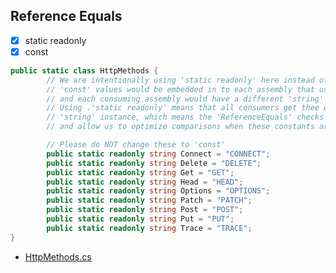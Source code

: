 ## Reference Equals

- [x] static readonly
- [x] const

```csharp
public static class HttpMethods {
        // We are intentionally using 'static readonly' here instead of 'const'.
        // 'const' values would be embedded in to each assembly that used them
        // and each consuming assembly would have a different 'string' instance.
        // Using .'static readonly' means that all consumers get thee exact same
        // 'string' instance, which means the 'ReferenceEquals' checks below work
        // and allow us to optimize comparisons when these constants are used.

        // Please do NOT change these to 'const'
        public static readonly string Connect = "CONNECT";
        public static readonly string Delete = "DELETE";
        public static readonly string Get = "GET";
        public static readonly string Head = "HEAD";
        public static readonly string Options = "OPTIONS";
        public static readonly string Patch = "PATCH";
        public static readonly string Post = "POST";
        public static readonly string Put = "PUT";
        public static readonly string Trace = "TRACE";
}
```

- [HttpMethods.cs](https://github.com/dotnet/aspnetcore/blob/48b44dbb92378fededff434fa1dddf3d90a4ac99/src/Http/Http.Abstractions/src/HttpMethods.cs)